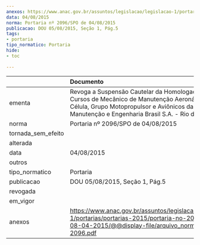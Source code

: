```yaml
---
anexos: https://www.anac.gov.br/assuntos/legislacao/legislacao-1/portarias/portarias-2015/portaria-no-2096-spo-de-08-04-2015/@@display-file/arquivo_norma/PA2015-2096.pdf
data: 04/08/2015
norma: Portaria nº 2096/SPO de 04/08/2015
publicacao: DOU 05/08/2015, Seção 1, Pág.5
tags:
- portaria
tipo_normatico: Portaria
hide: 
- toc 
 
---
```


|                    | Documento                                                                                                                                                                                          |
|:-------------------|:---------------------------------------------------------------------------------------------------------------------------------------------------------------------------------------------------|
| ementa             | Revoga a Suspensão Cautelar da Homologação dos Cursos de Mecânico de Manutenção Aeronáutica - Célula, Grupo Motopropulsor e Aviônicos da TAP Manutenção e Engenharia Brasil S.A. - Rio de Janeiro. |
| norma              | Portaria nº 2096/SPO de 04/08/2015                                                                                                                                                                 |
| tornada_sem_efeito |                                                                                                                                                                                                    |
| alterada           |                                                                                                                                                                                                    |
| data               | 04/08/2015                                                                                                                                                                                         |
| outros             |                                                                                                                                                                                                    |
| tipo_normatico     | Portaria                                                                                                                                                                                           |
| publicacao         | DOU 05/08/2015, Seção 1, Pág.5                                                                                                                                                                     |
| revogada           |                                                                                                                                                                                                    |
| em_vigor           |                                                                                                                                                                                                    |
| anexos             | https://www.anac.gov.br/assuntos/legislacao/legislacao-1/portarias/portarias-2015/portaria-no-2096-spo-de-08-04-2015/@@display-file/arquivo_norma/PA2015-2096.pdf                                  |